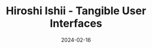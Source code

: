 ﻿---
title: "Hiroshi Ishii - Tangible User Interfaces"
image: "/images/hiroshi_ishii_1.jpg"
description: "Ο Hiroshi Ishii είναι γνωστός για την ανάπτυξη των Tangible User Interfaces (TUI), που συνδέουν τον φυσικό και τον ψηφιακό κόσμο."
date: "2024-02-16"
tags: ["HCI", "Ubiquitous Computing", "Tangible Interfaces"]
---


